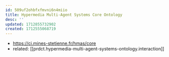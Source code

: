 ```yaml
---
id: 509uf2ohbfxfmvni6n4miio
title: Hypermedia Multi-Agent Systems Core Ontology
desc: ''
updated: 1712855732902
created: 1712555068719
---
```


- https://ci.mines-stetienne.fr/hmas/core
- related: [[prdct.hypermedia-multi-agent-systems-ontology.interaction]]